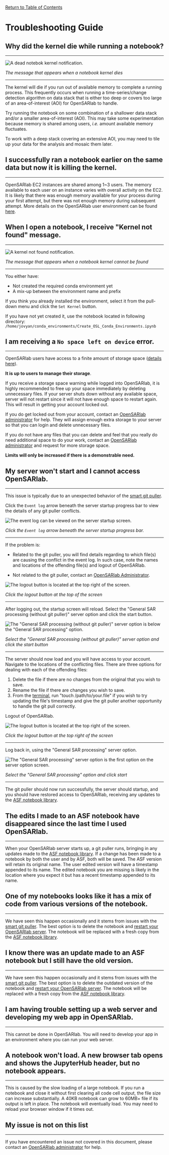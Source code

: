 [Return to Table of Contents](../user.md)

# Troubleshooting Guide

## Why did the kernel die while running a notebook?
---
![A dead notebok kernel notification.](../assets/kernel_death.png)

*The message that appears when a notebook kernel dies*

---
<!-- need clearification on time-series  -->
 The kernel will die if you run out of available memory to complete a running process. This frequently occurs when running a time-series/change detection algorithm on data stack that is either too deep or covers too large of an area-of-interest (AOI) for OpenSARlab to handle.
 
Try running the notebook on some combination of a shallower data stack and/or a smaller area-of-interest (AOI). This may take some experimentation because memory is shared among users, *i.e.* amount available memory fluctuates. 

To work with a deep stack covering an extensive AOI, you may need to tile up your data for the analysis and mosaic them later. 

## I successfully ran a notebook earlier on the same data but now it is killing the kernel.
---

OpenSARlab EC2 instances are shared among 1~3 users. The memory available to each user on an instance varies with overall activity on the EC2. It is likely that there was enough memory available for your process during your first attempt, but there was not enough memory during subsequent attempt. More details on the OpenSARlab user environment can be found [here](OpenSARlab_environment.md).

## When I open a notebook, I receive "Kernel not found" message.
---
![A kernel not found notification.](../assets/kernel_not_found.png)

*The message that appears when a notebook kernel cannot be found*

---
 
You either have:
 - Not created the required conda environment yet
 - A mix-up between the environment name and prefix

 <!-- You have either not yet created the required conda environment or there is a mix-up between the environment name and prefix.  -->
 
<!--  need more description on pull-down menu -->
 If you think you already installed the environment, select it from the pull-down menu and click the `Set Kernel` button. 
 
 If you have not yet created it, use the notebook located in following directory: ```/home/jovyan/conda_environments/Create_OSL_Conda_Environments.ipynb```

## I am receiving a `No space left on device` error.
---
OpenSARlab users have access to a finite amount of storage space ([details here](OpenSARlab_environment.md)). 

**It is up to users to manage their storage**. 

If you receive a storage space warning while logged into OpenSARlab, it is highly recommended to free up your space immediately by deleting unnecessary files. If your server shuts down without any available space, server will not restart since it will not have enough space to restart again. This will result in getting your account locked out.

<!--prev
 If your server shuts down while there is no available space, it will not have the space needed to restart again and you will be locked out of your account.  -->

If you do get locked out from your account, contact an [OpenSARlab administrator](mailto:uaf-jupyterhub-asf@alaska.edu) for help. They will assign enough extra storage to your server so that you can login and delete unnecessary files.

If you do not have any files that you can delete and feel that you really do need additional space to do your work, contact an [OpenSARlab administrator](mailto:uaf-jupyterhub-asf@alaska.edu) and request for more storage space. 

**Limits will only be increased if there is a demonstrable need.**


## My server won't start and I cannot access OpenSARlab.
---

This issue is typically due to an unexpected behavior of the [smart git puller](https://jupyterhub.github.io/nbgitpuller/).

Click the `Event log` arrow beneath the server startup progress bar to view the details of any git puller conflicts.

![The event log can be viewed on the server startup screen.](../assets/event_log.png)

*Click the `Event log` arrow beneath the server startup progress bar.*

---

If the problem is:
 
*  Related to the git puller, you will find details regarding to which file(s) are causing the conflict in the event log. In such case, note the names and locations of the offending file(s) and logout of OpenSARlab.

* Not related to the git puller, contact an [OpenSARlab Administrator](mailto:uaf-jupyterhub-asf@alaska.edu).
 
<!-- If the problem is git puller related, note the names and locations of the offending files and logout of OpenSARlab. -->
 
 ![The logout button is located at the top right of the screen.](../assets/logout_server_screen.png)
 
 *Click the logout button at the top of the screen*
 
 ---
 
 After logging out, the startup screen will reload. Select the "General SAR processing (without git puller)" server option and click the start button. 
 
 ![The "General SAR processing (without git puller)" server option is below the "General SAR processing" option.](../assets/server_options_no_git_puller.png)

 *Select the "General SAR processing (without git puller)" server option and click the start button*
 
 ---
 
 The server should now load and you will have access to your account. Navigate to the locations of the conflicting files. There are three options for dealing with each of the offending files:
 
 1. Delete the file if there are no changes from the original that you wish to save. 
 1. Rename the file if there are changes you wish to save.
 1. From the [terminal](OpenSARlab_terminal.md), run "touch /path/to/your.file" if you wish to try updating the file's timestamp and give the git puller another opportunity to handle the git pull correctly.
 
 Logout of OpenSARlab.
 
 ![The logout button is located at the top right of the screen.](../assets/logout.png)

 *Click the logout button at the top right of the screen*
 
 ---
 
 Log back in, using the "General SAR processing" server option.
 
 ![The "General SAR processing" server option is the first option on the server option screen.](../assets/server_options.png)

 *Select the "General SAR processing" option and click start*
 
 ---
 
 The git puller should now run successfully, the server should startup, and you should have restored access to OpenSARlab, receiving any updates to the [ASF notebook library](https://github.com/asfadmin/asf-jupyter-notebooks).

## The edits I made to an ASF notebook have disappeared since the last time I used OpenSARlab.
---

When your OpenSARlab server starts up, a git puller runs, bringing in any updates made to the [ASF notebook library](https://github.com/asfadmin/asf-jupyter-notebooks). If a change has been made to a notebook by both the user and by ASF, both will be saved. The ASF version will retain its original name. The user edited version will have a timestamp appended to its name. The edited notebook you are missing is likely in the location where you expect it but has a recent timestamp appended to its name.  

## One of my notebooks looks like it has a mix of code from various versions of the notebook.
---

We have seen this happen occasionally and it stems from issues with the [smart git puller](https://jupyterhub.github.io/nbgitpuller/). The best option is to delete the notebook and [restart your OpenSARlab server](restarting_server_and_kernel.md). The notebook will be replaced with a fresh copy from the [ASF notebook library](https://github.com/asfadmin/asf-jupyter-notebooks).

## I know there was an update made to an ASF notebook but I still have the old version.
---

We have seen this happen occasionally and it stems from issues with the [smart git puller](https://jupyterhub.github.io/nbgitpuller/). The best option is to delete the outdated version of the notebook and [restart your OpenSARlab server](restarting_server_and_kernel.md). The notebook will be replaced with a fresh copy from the [ASF notebook library](https://github.com/asfadmin/asf-jupyter-notebooks).

## I am having trouble setting up a web server and developing my web app in OpenSARlab.
---

This cannot be done in OpenSARlab. You will need to develop your app in an environment where you can run your web server.

## A notebook won't load. A new browser tab opens and shows the JupyterHub header, but no notebook appears. 
---

This is caused by the slow loading of a large notebook. If you run a notebook and close it without first clearing all code cell output, the file size can increase substantially. A 40KB notebook can grow to 60MB+ file if its output is left in place. The notebook will eventually load. You may need to reload your browser window if it times out. 

## My issue is not on this list
---

If you have encountered an issue not covered in this document, please contact an [OpenSARlab administrator](mailto:uaf-jupyterhub-asf@alaska.edu) for help.



<!-- TODO: add documentation in regards to server timeouts -->